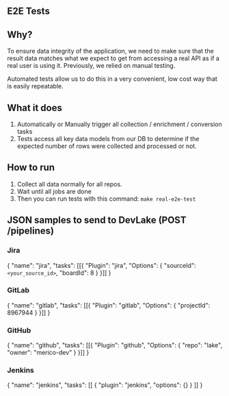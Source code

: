 ## E2E Tests

## Why?

To ensure data integrity of the application, we need to make sure that the result
data matches what we expect to get from accessing a real API as if a real user is
using it. Previously, we relied on manual testing.

Automated tests allow us to do this in a very convenient, low cost way 
that is easily repeatable.

## What it does

1. Automatically or Manually trigger all collection / enrichment / conversion tasks
2. Tests access all key data models from our DB to determine if the expected number 
of rows were collected and processed or not.

## How to run

1. Collect all data normally for all repos. 
2. Wait until all jobs are done
3. Then you can run tests with this command: `make real-e2e-test`

## JSON samples to send to DevLake (POST /pipelines)

### Jira

{
  "name": "jira",
  "tasks": [[{
    "Plugin": "jira",
    "Options": {
        "sourceId": `<your_source_id>`,
        "boardId": 8
    }
  }]]
}

### GitLab

{
  "name": "gitlab",
  "tasks": [[{
    "Plugin": "gitlab",
    "Options": {
        "projectId": 8967944
    }
  }]]
}

### GitHub

{
  "name": "github",
  "tasks": [[{
    "Plugin": "github",
    "Options": {
        "repo": "lake",
        "owner": "merico-dev"
      }
  }]]
}

### Jenkins

{
  "name": "jenkins",
  "tasks": [[
    {
        "plugin": "jenkins",
        "options": {}
    }
  ]]
}